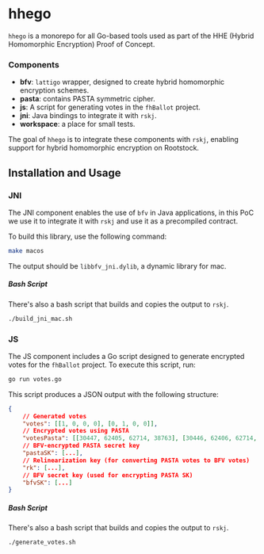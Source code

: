 # hhego

`hhego` is a monorepo for all Go-based tools used as part of the HHE (Hybrid Homomorphic Encryption) Proof of Concept. 

### Components

- **bfv**: `lattigo` wrapper, designed to create hybrid homomorphic encryption schemes.
- **pasta**: contains PASTA symmetric cipher.
- **js**: A script for generating votes in the `fhBallot` project.
- **jni**: Java bindings to integrate it with `rskj`.
- **workspace**: a place for small tests. 

The goal of `hhego` is to integrate these components with `rskj`, enabling support for hybrid homomorphic encryption on Rootstock.

## Installation and Usage

### JNI

The JNI component enables the use of `bfv` in Java applications, in this PoC we use it to integrate it with `rskj` and use it as a precompiled contract.

To build this library, use the following command:

```bash
make macos
```

The output should be `libbfv_jni.dylib`, a dynamic library for mac.

##### Bash Script

There's also a bash script that builds and copies the output to `rskj`.

```bash
./build_jni_mac.sh
```

### JS 

The JS component includes a Go script designed to generate encrypted votes for the `fhBallot` project. To execute this script, run:

```bash
go run votes.go
```

This script produces a JSON output with the following structure:

```json
{
	// Generated votes
    "votes": [[1, 0, 0, 0], [0, 1, 0, 0]],
    // Encrypted votes using PASTA
    "votesPasta": [[30447, 62405, 62714, 38763], [30446, 62406, 62714, 38763]], 
    // BFV-encrypted PASTA secret key
    "pastaSK": [...], 
	// Relinearization key (for converting PASTA votes to BFV votes)
    "rk": [...], 
	// BFV secret key (used for encrypting PASTA SK)
    "bfvSK": [...] 
}
```

##### Bash Script

There's also a bash script that builds and copies the output to `rskj`.

```bash
./generate_votes.sh
```
